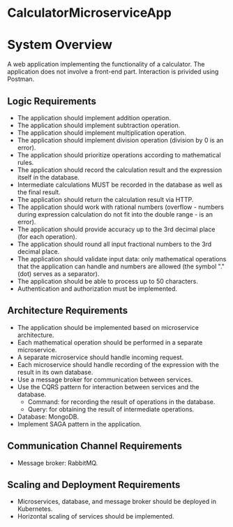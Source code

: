 # CalculatorMicroserviceApp

# System Overview
A web application implementing the functionality of a calculator. The application does not involve a front-end part. Interaction is privided using Postman.

## Logic Requirements
- The application should implement addition operation.
- The application should implement subtraction operation.
- The application should implement multiplication operation.
- The application should implement division operation (division by 0 is an error).
- The application should prioritize operations according to mathematical rules.
- The application should record the calculation result and the expression itself in the database.
- Intermediate calculations MUST be recorded in the database as well as the final result.
- The application should return the calculation result via HTTP.
- The application should work with rational numbers (overflow - numbers during expression calculation do not fit into the double range - is an error).
- The application should provide accuracy up to the 3rd decimal place (for each operation).
- The application should round all input fractional numbers to the 3rd decimal place.
- The application should validate input data: only mathematical operations that the application can handle and numbers are allowed (the symbol "." (dot) serves as a separator).
- The application should be able to process up to 50 characters.
- Authentication and authorization must be implemented.

## Architecture Requirements
- The application should be implemented based on microservice architecture.
- Each mathematical operation should be performed in a separate microservice.
- A separate microservice should handle incoming request.
- Each microservice should handle recording of the expression with the result in its own database.
- Use a message broker for communication between services.
- Use the CQRS pattern for interaction between services and the database.
  - Command: for recording the result of operations in the database.
  - Query: for obtaining the result of intermediate operations.
- Database: MongoDB.
- Implement SAGA pattern in the application.

## Communication Channel Requirements
- Message broker: RabbitMQ.

## Scaling and Deployment Requirements
- Microservices, database, and message broker should be deployed in Kubernetes.
- Horizontal scaling of services should be implemented.
